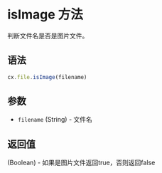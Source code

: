 # isImage 方法

判断文件名是否是图片文件。

## 语法

```js
cx.file.isImage(filename)
```

## 参数

- `filename` (String) - 文件名

## 返回值

(Boolean) - 如果是图片文件返回true，否则返回false 